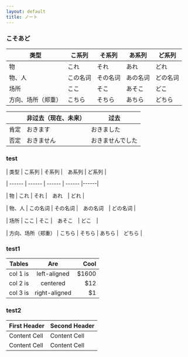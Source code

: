 ```yaml
---
layout: default
title: ノート
---
```


### こそあど

| 类型               | こ系列   | そ系列   | あ系列   | ど系列   |
| ----------------- | -------- | -------- | -------- | ------- |
| 物                 | これ     | それ     | あれ     | どれ     |
| 物、人             | この名词 | その名词 | あの名词 | どの名词 |
| 场所               | ここ     | そこ     | あそこ   | どこ     |
| 方向、场所（郑重） | こちら   | そちら   | あちら   | どちら   |

|      | 非过去（现在、未来） | 过去             |
| ---- | -------------------- | ---------------- |
| 肯定 | おきます             | おきました       |
| 否定 | おきません           | おきませんでした |

### test

| 类型 | こ系列 | そ系列 |　あ系列 | ど系列 |

| ------ | ------ | ------ | ------ |------|

| 物 | これ | それ |　あれ　| どれ |

| 物、人 | この名词 | その名词 |　あの名词　| どの名词 |

| 场所 | ここ | そこ |　あそこ　| どこ　|

| 方向、场所（郑重） | こちら | そちら | あちら |　どちら |

### test1

| Tables   |      Are      |  Cool |
|----------|:-------------:|------:|
| col 1 is |  left-aligned | $1600 |
| col 2 is |    centered   |   $12 |
| col 3 is | right-aligned |    $1 |
    
### test2

| First Header  | Second Header |
| ------------- | ------------- |
| Content Cell  | Content Cell  |
| Content Cell  | Content Cell  |
